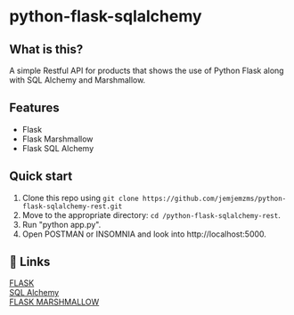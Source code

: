 # python-flask-sqlalchemy

## What is this?
A simple Restful API for products that shows the use of Python Flask along with SQL Alchemy and Marshmallow.

## Features

  * Flask <br />
  * Flask Marshmallow <br />
  * Flask SQL Alchemy
  
## Quick start

1. Clone this repo using `git clone https://github.com/jemjemzms/python-flask-sqlalchemy-rest.git`
2. Move to the appropriate directory: `cd /python-flask-sqlalchemy-rest`.<br />
6. Run "python app.py".<br />
7. Open POSTMAN or INSOMNIA and look into http://localhost:5000.

## 💫 Links

[FLASK](http://flask.pocoo.org/) <br />
[SQL Alchemy](http://flask-sqlalchemy.pocoo.org/) <br />
[FLASK MARSHMALLOW](https://flask-marshmallow.readthedocs.io/en/latest/)
